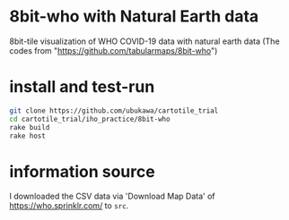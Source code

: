 # 8bit-who with Natural Earth data
8bit-tile visualization of WHO COVID-19 data with natural earth data
(The codes from "https://github.com/tabularmaps/8bit-who")  

# install and test-run
```zsh
git clone https://github.com/ubukawa/cartotile_trial
cd cartotile_trial/iho_practice/8bit-who
rake build
rake host
```

# information source
I downloaded the CSV data via 'Download Map Data' of https://who.sprinklr.com/ to `src`.

